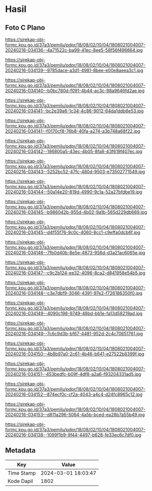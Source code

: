 # Hasil

## Foto C Plano

https://sirekap-obj-formc.kpu.go.id/37a3/pemilu/pdpr/18/08/02/10/04/1808021004007-20240216-034136--4a71522c-ba99-41ec-8ee5-58f56f496664.jpg

https://sirekap-obj-formc.kpu.go.id/37a3/pemilu/pdpr/18/08/02/10/04/1808021004007-20240216-034139--9785dace-a3d1-4981-8bee-e00e8aeea3c1.jpg

https://sirekap-obj-formc.kpu.go.id/37a3/pemilu/pdpr/18/08/02/10/04/1808021004007-20240216-034140--b0bc780d-f091-4b44-ac3c-98a9646fd2ae.jpg

https://sirekap-obj-formc.kpu.go.id/37a3/pemilu/pdpr/18/08/02/10/04/1808021004007-20240216-034141--bc2e39a6-1c34-4c86-9012-64da1ddb6e53.jpg

https://sirekap-obj-formc.kpu.go.id/37a3/pemilu/pdpr/18/08/02/10/04/1808021004007-20240216-034141--f0170cf8-76b8-40fa-a274-a3b748a68f22.jpg

https://sirekap-obj-formc.kpu.go.id/37a3/pemilu/pdpr/18/08/02/10/04/1808021004007-20240216-034142--186800a5-43ec-4b05-8fa8-43f619f407ec.jpg

https://sirekap-obj-formc.kpu.go.id/37a3/pemilu/pdpr/18/08/02/10/04/1808021004007-20240216-034143--5252bc52-47fc-480d-9503-e73502771549.jpg

https://sirekap-obj-formc.kpu.go.id/37a3/pemilu/pdpr/18/08/02/10/04/1808021004007-20240216-034144--50a14e20-819d-4990-9c1a-52a27bfdbe19.jpg

https://sirekap-obj-formc.kpu.go.id/37a3/pemilu/pdpr/18/08/02/10/04/1808021004007-20240216-034145--b986042b-955d-4b02-9a1b-565d229db669.jpg

https://sirekap-obj-formc.kpu.go.id/37a3/pemilu/pdpr/18/08/02/10/04/1808021004007-20240216-034145--d4f55f76-9c0c-4060-8cc1-c9effa0dcb6f.jpg

https://sirekap-obj-formc.kpu.go.id/37a3/pemilu/pdpr/18/08/02/10/04/1808021004007-20240216-034146--7fb0d40b-8e5e-4873-956d-d3a21ac6065e.jpg

https://sirekap-obj-formc.kpu.go.id/37a3/pemilu/pdpr/18/08/02/10/04/1808021004007-20240216-034147--c9c2b124-ee32-4096-8ca2-d841958e54b5.jpg

https://sirekap-obj-formc.kpu.go.id/37a3/pemilu/pdpr/18/08/02/10/04/1808021004007-20240216-034148--c3e7dbf9-3046-4391-97e2-f726186350f0.jpg

https://sirekap-obj-formc.kpu.go.id/37a3/pemilu/pdpr/18/08/02/10/04/1808021004007-20240216-034149--4090c198-9749-48bd-bb1e-fa13d58219ad.jpg

https://sirekap-obj-formc.kpu.go.id/37a3/pemilu/pdpr/18/08/02/10/04/1808021004007-20240216-034149--7c6c9d3b-bf67-4481-952d-2c4c70651761.jpg

https://sirekap-obj-formc.kpu.go.id/37a3/pemilu/pdpr/18/08/02/10/04/1808021004007-20240216-034150--4b8b97a0-2c61-4b46-b641-e27522b8399f.jpg

https://sirekap-obj-formc.kpu.go.id/37a3/pemilu/pdpr/18/08/02/10/04/1808021004007-20240216-034151--453bedfc-b09f-4df8-a2a6-f93204331ad5.jpg

https://sirekap-obj-formc.kpu.go.id/37a3/pemilu/pdpr/18/08/02/10/04/1808021004007-20240216-034152--874ecf0c-cf2a-4043-a4c4-d24fc8965c12.jpg

https://sirekap-obj-formc.kpu.go.id/37a3/pemilu/pdpr/18/08/02/10/04/1808021004007-20240216-034153--d811a296-5064-4a5b-bced-ea28b7a55b49.jpg

https://sirekap-obj-formc.kpu.go.id/37a3/pemilu/pdpr/18/08/02/10/04/1808021004007-20240216-034138--1099f1b9-9f44-4497-b628-fe33ec6c7df0.jpg


## Metadata

| Key        | Value               |
| ---------- | ------------------- |
| Time Stamp | 2024-03-01 18:03:47 |
| Kode Dapil | 1802                |



